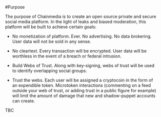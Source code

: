 #Purpose

The purpose of Chainmedia is to create an open source private and secure social media platform. In the light of leaks and biased moderation, this platform will be built to achieve certain goals:

* No monetization of platform. Ever. No advertising. No data brokering. User data will not be sold in any sense.

* No cleartext. Every transaction will be encrypted. User data will be worthless in the event of a breach or federal intrusion. 

* Build Webs of Trust. Along with key-signing, webs of trust will be used to identify overlapping social groups.

* Trust the webs. Each user will be assigned a cryptocoin in the form of an expendible token. Microtoken interactions (commenting on a feed outside your web of trust, or adding trust in a public figure for example) will limit the amount of damage that new and shadow-puppet accounts can create.

TBC